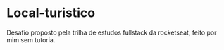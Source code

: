 # Local-turistico
Desafio proposto pela trilha de estudos fullstack da rocketseat,  feito por mim sem tutoria.
